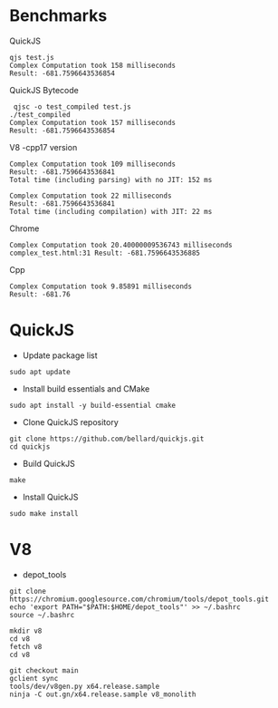 # Benchmarks

QuickJS 
```
qjs test.js
Complex Computation took 158 milliseconds
Result: -681.7596643536854
```

QuickJS Bytecode
```
 qjsc -o test_compiled test.js
./test_compiled
Complex Computation took 157 milliseconds
Result: -681.7596643536854
```

V8 -cpp17 version
```
Complex Computation took 109 milliseconds
Result: -681.7596643536841
Total time (including parsing) with no JIT: 152 ms

Complex Computation took 22 milliseconds
Result: -681.7596643536841
Total time (including compilation) with JIT: 22 ms
```

Chrome
```
Complex Computation took 20.40000009536743 milliseconds
complex_test.html:31 Result: -681.7596643536885
```

Cpp
```
Complex Computation took 9.85891 milliseconds
Result: -681.76
```

# QuickJS

- Update package list
```
sudo apt update
```

- Install build essentials and CMake
```
sudo apt install -y build-essential cmake
```

- Clone QuickJS repository
```
git clone https://github.com/bellard/quickjs.git
cd quickjs
```
- Build QuickJS
```
make
```

- Install QuickJS
```
sudo make install
```

# V8

- depot_tools
```
git clone https://chromium.googlesource.com/chromium/tools/depot_tools.git
echo 'export PATH="$PATH:$HOME/depot_tools"' >> ~/.bashrc
source ~/.bashrc
```

```
mkdir v8
cd v8
fetch v8
cd v8

git checkout main
gclient sync
tools/dev/v8gen.py x64.release.sample
ninja -C out.gn/x64.release.sample v8_monolith
```